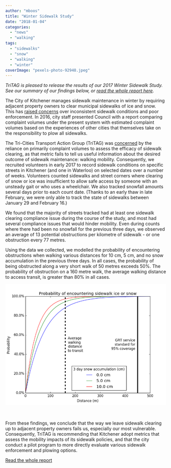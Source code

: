 ```yaml
---
author: "mboos"
title: "Winter Sidewalk Study"
date: "2018-01-04"
categories: 
  - "news"
  - "walking"
tags: 
  - "sidewalks"
  - "snow"
  - "walking"
  - "winter"
coverImage: "pexels-photo-92948.jpeg"
---
```


_TriTAG is pleased to release the results of our 2017 Winter Sidewalk Study. See our summary of our findings below, or [read the whole report here](/images/TriTAG-Winter-sidewalk-report.pdf)._<!--more-->

The City of Kitchener manages sidewalk maintenance in winter by requiring adjacent property owners to clear municipal sidewalks of ice and snow. This has [raised concerns](/blog/2015/03/05/sidewalk-clearing-time-for-change/) over inconsistent sidewalk conditions and poor enforcement. In 2016, city staff presented Council with a report comparing complaint volumes under the present system with estimated complaint volumes based on the experiences of other cities that themselves take on the responsibility to plow all sidewalks.

The Tri-Cities Transport Action Group (TriTAG) was [concerned](/blog/2016/12/09/snowed-in-with-bad-metrics/) by the reliance on primarily complaint volumes to assess the efficacy of sidewalk clearing, as that metric fails to tell us useful information about the desired outcome of sidewalk maintenance: walking mobility. Consequently, we recruited volunteers in early 2017 to record sidewalk conditions on specific streets in Kitchener (and one in Waterloo) on selected dates over a number of weeks. Volunteers counted sidewalks and street corners where clearing of snow or ice was insufficient to allow safe access by someone with an unsteady gait or who uses a wheelchair. We also tracked snowfall amounts several days prior to each count date. (Thanks to an early thaw in late February, we were only able to track the state of sidewalks between January 29 and February 16.)

We found that the majority of streets tracked had at least one sidewalk clearing compliance issue during the course of the study, and most had several compliance issues that would hinder mobility. Even during counts where there had been no snowfall for the previous three days, we observed an average of 13 potential obstructions per kilometre of sidewalk - or one obstruction every 77 metres.

Using the data we collected, we modelled the probability of encountering obstructions when walking various distances for 10 cm, 5 cm, and no snow accumulation in the previous three days. In all cases, the probability of being obstructed along a very short walk of 50 metres exceeds 50%. The probability of obstruction on a 160 metre walk, the average walking distance to access transit, is greater than 80% in all cases.

[![probability](/images/probability.png)](/images/probability.png)

 

From these findings, we conclude that the way we leave sidewalk clearing up to adjacent property owners fails us, especially our most vulnerable. Consequently, TriTAG is recommending that Kitchener adopt metrics that assess the mobility impacts of its sidewalk policies, and that the city conduct a pilot program to more directly evaluate various sidewalk enforcement and plowing options.

[Read the whole report](/images/TriTAG-Winter-sidewalk-report.pdf)
